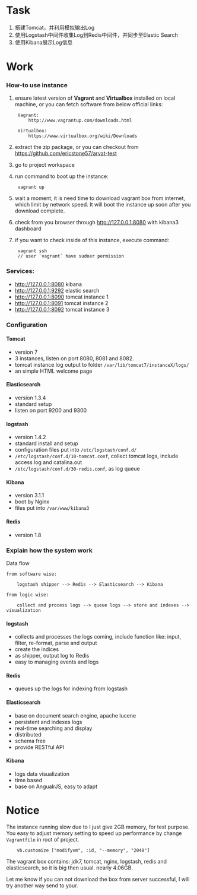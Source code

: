 Task
======

1. 搭建Tomcat，并利用模拟输出Log
2. 使用Logstash中间件收集Log到Redis中间件，并同步至Elastic Search
3. 使用Kibana展示Log信息


Work
======

### How-to use instance

1. ensure latest version of **Vagrant** and **Virtualbox** installed on local machine, or you can fetch software from below official links:

		Vagrant:
			http://www.vagrantup.com/downloads.html
		
		Virtualbox:
			https://www.virtualbox.org/wiki/Downloads
			
2. extract the zip package, or you can checkout from <https://github.com/ericstone57/arvat-test>
3. go to project workspace
4. run command to boot up the instance:

		vagrant up
		
5. wait a moment, it is need time to download vagrant box from internet, which limit by network speed. It will boot the instance up soon after you download complete.
6. check from you browser through <http://127.0.0.1:8080> with kibana3 dashboard
7. if you want to check inside of this instance, execute command:

		vagrant ssh
		// user `vagrant` have sudoer permission



### Services:

* <http://127.0.0.1:8080> kibana
* <http://127.0.0.1:9292> elastic search
* <http://127.0.0.1:8090> tomcat instance 1
* <http://127.0.0.1:8091> tomcat instance 2
* <http://127.0.0.1:8092> tomcat instance 3


### Configuration

#### Tomcat

* version 7
* 3 instances, listen on port 8080, 8081 and 8082.
* tomcat instance log output to folder `/var/lib/tomcat7/instanceX/logs/`
* an simple HTML welcome page

#### Elasticsearch

* version 1.3.4
* standard setup
* listen on port 9200 and 9300

#### logstash

* version 1.4.2
* standard install and setup
* configuration files put into `/etc/logstash/conf.d/`
* `/etc/logstash/conf.d/10-tomcat.conf`, collect tomcat logs, include access log and catalina.out
* `/etc/logstash/conf.d/30-redis.conf`, as log queue


#### Kibana

* version 3.1.1
* boot by Nginx
* files put into `/var/www/kibana3`

#### Redis

* version 1.8


### Explain how the system work

Data flow

	from software wise:
	
		logstash shipper --> Redis --> Elasticsearch --> Kibana
	
	from logic wise:
	
		collect and process logs --> queue logs --> store and indexes --> visualization



#### logstash

* collects and processes the logs coming, include function like: input, filter, re-format, parse and output
* create the indices
* as shipper, output log to Redis
* easy to managing events and logs

#### Redis

* queues up the logs for indexing from logstash

#### Elasticsearch

* base on document search engine, apache lucene
* persistent and indexes logs
* real-time searching and display
* distributed
* schema free
* provide RESTful API

#### Kibana

* logs data visualization
* time based
* base on AngualrJS, easy to adapt


Notice
======

The instance running slow due to I just give 2GB memory, for test purpose. You easy to adjust memory setting to speed up performance by change `Vagrantfile` in root of project.

		vb.customize ["modifyvm", :id, "--memory", "2048"]
		
		
The vagrant box contains: jdk7, tomcat, nginx, logstash, redis and elasticsearch, so it is big then usual. nearly 4.06GB.

Let me know if you can not download the box from server successful, I will try another way send to your.
